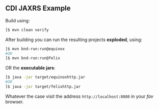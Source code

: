 ## CDI JAXRS Example

Build using:

```bash
]$ mvn clean verify
```

After building you can run the resulting projects __exploded__, using:

```sh
]$ mvn bnd-run:run@equinox
#OR
]$ mvn bnd-run:run@felix
```

OR the __executable jars__:

```bash
]$ java -jar target/equinoxhttp.jar
#OR
]$ java -jar target/felixhttp.jar
```

Whatever the case visit the address `http://localhost:8080` in your _fav_ browser.


